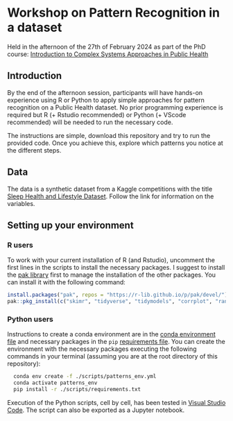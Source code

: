 # Workshop on Pattern Recognition in a dataset

Held in the afternoon of the 27th of February 2024 as part of the PhD course: [Introduction to Complex Systems Approaches in Public Health](https://phdcourses.dk/Course/106362)

## Introduction
By the end of the afternoon session, participants will have hands-on experience using R or Python to apply simple approaches for pattern recognition on a Public Health dataset. No prior programming experience is required but R (+ Rstudio recommended) or Python (+ VScode recommended) will be needed to run the necessary code.

The instructions are simple, download this repository and try to run the provided code. Once you achieve this, explore which patterns you notice at the different steps. 

## Data
The data is a synthetic dataset from a Kaggle competitions with the title [Sleep Health and Lifestyle Dataset](https://www.kaggle.com/datasets/uom190346a/sleep-health-and-lifestyle-dataset). Follow the link for information on the variables.

## Setting up your environment

### R users
To work with your current installation of R (and Rstudio), uncomment the first lines in the scripts to install the necessary packages. I suggest to install the [pak library](https://pak.r-lib.org/) first to manage the installation of the other packages. You can install it with the following command:

```R
install.packages("pak", repos = "https://r-lib.github.io/p/pak/devel/")
pak::pkg_install(c("skimr", "tidyverse", "tidymodels", "corrplot", "ranger", "treeshap", "shapviz"))
```

### Python users
Instructions to create a conda environment are in the [conda environment file](scripts/patterns_env.yml) and necessary packages in the `pip` [requirements file](scripts/requirements.txt). You can create the environment with the necessary packages executing the following commands in your terminal (assuming you are at the root directory of this repository):

```bash
  conda env create -f ./scripts/patterns_env.yml
  conda activate patterns_env
  pip install -r ./scripts/requirements.txt
```

Execution of the Python scripts, cell by cell, has been tested in [Visual Studio Code](https://code.visualstudio.com/). The script can also be exported as a Jupyter notebook.
